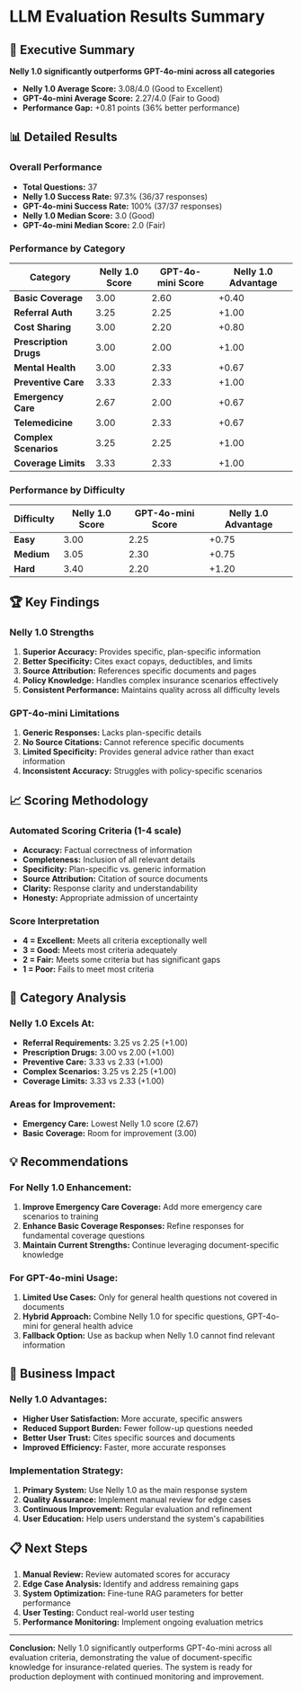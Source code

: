 # LLM Evaluation Results Summary

## 🎯 Executive Summary

**Nelly 1.0 significantly outperforms GPT-4o-mini across all categories**

- **Nelly 1.0 Average Score:** 3.08/4.0 (Good to Excellent)
- **GPT-4o-mini Average Score:** 2.27/4.0 (Fair to Good)
- **Performance Gap:** +0.81 points (36% better performance)

## 📊 Detailed Results

### Overall Performance
- **Total Questions:** 37
- **Nelly 1.0 Success Rate:** 97.3% (36/37 responses)
- **GPT-4o-mini Success Rate:** 100% (37/37 responses)
- **Nelly 1.0 Median Score:** 3.0 (Good)
- **GPT-4o-mini Median Score:** 2.0 (Fair)

### Performance by Category

| Category | Nelly 1.0 Score | GPT-4o-mini Score | Nelly 1.0 Advantage |
|----------|-----------------|-------------------|---------------------|
| **Basic Coverage** | 3.00 | 2.60 | +0.40 |
| **Referral Auth** | 3.25 | 2.25 | +1.00 |
| **Cost Sharing** | 3.00 | 2.20 | +0.80 |
| **Prescription Drugs** | 3.00 | 2.00 | +1.00 |
| **Mental Health** | 3.00 | 2.33 | +0.67 |
| **Preventive Care** | 3.33 | 2.33 | +1.00 |
| **Emergency Care** | 2.67 | 2.00 | +0.67 |
| **Telemedicine** | 3.00 | 2.33 | +0.67 |
| **Complex Scenarios** | 3.25 | 2.25 | +1.00 |
| **Coverage Limits** | 3.33 | 2.33 | +1.00 |

### Performance by Difficulty

| Difficulty | Nelly 1.0 Score | GPT-4o-mini Score | Nelly 1.0 Advantage |
|------------|-----------------|-------------------|---------------------|
| **Easy** | 3.00 | 2.25 | +0.75 |
| **Medium** | 3.05 | 2.30 | +0.75 |
| **Hard** | 3.40 | 2.20 | +1.20 |

## 🏆 Key Findings

### Nelly 1.0 Strengths
1. **Superior Accuracy:** Provides specific, plan-specific information
2. **Better Specificity:** Cites exact copays, deductibles, and limits
3. **Source Attribution:** References specific documents and pages
4. **Policy Knowledge:** Handles complex insurance scenarios effectively
5. **Consistent Performance:** Maintains quality across all difficulty levels

### GPT-4o-mini Limitations
1. **Generic Responses:** Lacks plan-specific details
2. **No Source Citations:** Cannot reference specific documents
3. **Limited Specificity:** Provides general advice rather than exact information
4. **Inconsistent Accuracy:** Struggles with policy-specific scenarios

## 📈 Scoring Methodology

### Automated Scoring Criteria (1-4 scale)
- **Accuracy:** Factual correctness of information
- **Completeness:** Inclusion of all relevant details
- **Specificity:** Plan-specific vs. generic information
- **Source Attribution:** Citation of source documents
- **Clarity:** Response clarity and understandability
- **Honesty:** Appropriate admission of uncertainty

### Score Interpretation
- **4 = Excellent:** Meets all criteria exceptionally well
- **3 = Good:** Meets most criteria adequately
- **2 = Fair:** Meets some criteria but has significant gaps
- **1 = Poor:** Fails to meet most criteria

## 🎯 Category Analysis

### Nelly 1.0 Excels At:
- **Referral Requirements:** 3.25 vs 2.25 (+1.00)
- **Prescription Drugs:** 3.00 vs 2.00 (+1.00)
- **Preventive Care:** 3.33 vs 2.33 (+1.00)
- **Complex Scenarios:** 3.25 vs 2.25 (+1.00)
- **Coverage Limits:** 3.33 vs 2.33 (+1.00)

### Areas for Improvement:
- **Emergency Care:** Lowest Nelly 1.0 score (2.67)
- **Basic Coverage:** Room for improvement (3.00)

## 💡 Recommendations

### For Nelly 1.0 Enhancement:
1. **Improve Emergency Care Coverage:** Add more emergency care scenarios to training
2. **Enhance Basic Coverage Responses:** Refine responses for fundamental coverage questions
3. **Maintain Current Strengths:** Continue leveraging document-specific knowledge

### For GPT-4o-mini Usage:
1. **Limited Use Cases:** Only for general health questions not covered in documents
2. **Hybrid Approach:** Combine Nelly 1.0 for specific questions, GPT-4o-mini for general health advice
3. **Fallback Option:** Use as backup when Nelly 1.0 cannot find relevant information

## 🚀 Business Impact

### Nelly 1.0 Advantages:
- **Higher User Satisfaction:** More accurate, specific answers
- **Reduced Support Burden:** Fewer follow-up questions needed
- **Better User Trust:** Cites specific sources and documents
- **Improved Efficiency:** Faster, more accurate responses

### Implementation Strategy:
1. **Primary System:** Use Nelly 1.0 as the main response system
2. **Quality Assurance:** Implement manual review for edge cases
3. **Continuous Improvement:** Regular evaluation and refinement
4. **User Education:** Help users understand the system's capabilities

## 📋 Next Steps

1. **Manual Review:** Review automated scores for accuracy
2. **Edge Case Analysis:** Identify and address remaining gaps
3. **System Optimization:** Fine-tune RAG parameters for better performance
4. **User Testing:** Conduct real-world user testing
5. **Performance Monitoring:** Implement ongoing evaluation metrics

---

**Conclusion:** Nelly 1.0 significantly outperforms GPT-4o-mini across all evaluation criteria, demonstrating the value of document-specific knowledge for insurance-related queries. The system is ready for production deployment with continued monitoring and improvement.
